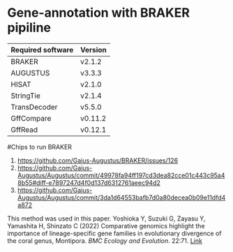 # Gene-annotation with BRAKER pipiline

|Required software|Version|
|---|---|
|BRAKER|v2.1.2|
|AUGUSTUS|v3.3.3|
|HISAT|v2.1.0|
|StringTie|v2.1.4|
|TransDecoder|v5.5.0|
|GffCompare|v0.11.2|
|GffRead|v0.12.1|

#Chips to run BRAKER  
1. https://github.com/Gaius-Augustus/BRAKER/issues/126  
2. https://github.com/Gaius-Augustus/Augustus/commit/49978fa94ff197cd3dea82cce01c443c95a48b55#diff-e7897247d4f0d137d6312761aeec94d2  
3. https://github.com/Gaius-Augustus/Augustus/commit/3da1d64553bafb7d0a80decea0b09e11dfd4a872  

This method was used in this paper.
Yoshioka Y, Suzuki G, Zayasu Y, Yamashita H, Shinzato C (2022) Comparative genomics highlight the importance of lineage-specific gene families in evolutionary divergence of the coral genus, Montipora. _BMC Ecology and Evolution_. 22:71. [Link](https://link.springer.com/article/10.1186/s12862-022-02023-8)
